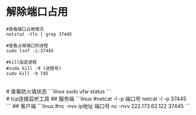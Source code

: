 # 解除端口占用
```ubuntu
#查看端口占用情况
netstat -tln | grep 37445

#查看占用端口的进程
sudo lsof -i:37445

#kill指定进程
#sudo kill -9 (进程号)
sudo kill -9 745
```
<br>
# 查看防火墙状态
```linux
sudo ufw status
```
<br>
# tcp连接监听工具
## 服务端
```linux
#netcat -l -p 端口号
netcat -l -p 37445
```
## 客户端
```linux
#nc -nvv ip地址 端口号
nc -nvv 222.173.62.122 37445
```
